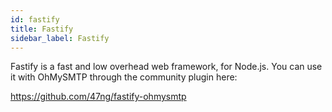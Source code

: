 ```yaml
---
id: fastify
title: Fastify 
sidebar_label: Fastify 
---
```


Fastify is a fast and low overhead web framework, for Node.js. You can use it with OhMySMTP through the community plugin here:

https://github.com/47ng/fastify-ohmysmtp